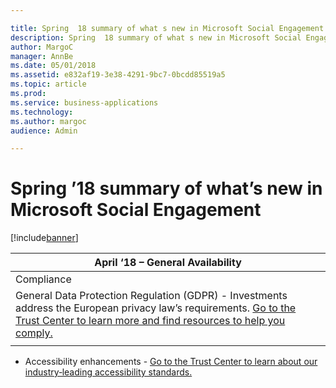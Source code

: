 ```yaml
---

title: Spring  18 summary of what s new in Microsoft Social Engagement
description: Spring  18 summary of what s new in Microsoft Social Engagement
author: MargoC
manager: AnnBe
ms.date: 05/01/2018
ms.assetid: e832af19-3e38-4291-9bc7-0bcdd85519a5
ms.topic: article
ms.prod: 
ms.service: business-applications
ms.technology: 
ms.author: margoc
audience: Admin

---
```

#  Spring ’18 summary of what’s new in Microsoft Social Engagement




[!include[banner](../../../includes/banner.md)]

| April ‘18 – General Availability                                                                                                                                                                                                                              |
|---------------------------------------------------------------------------------------------------------------------------------------------------------------------------------------------------------------------------------------------------------------|
| Compliance                                                                                                                                                                                                                                                    |
| General Data Protection Regulation (GDPR) - Investments address the European privacy law’s requirements. [Go to the Trust Center to learn more and find resources to help you comply.](https://www.microsoft.com/en-us/TrustCenter/Privacy/gdpr/default.aspx) |
|                                                                                                                                                                                                                                                               |

-   Accessibility enhancements - [Go to the Trust Center to learn about our
    industry‑leading accessibility
    standards.](https://www.microsoft.com/en-us/trustcenter/compliance/accessibility)
